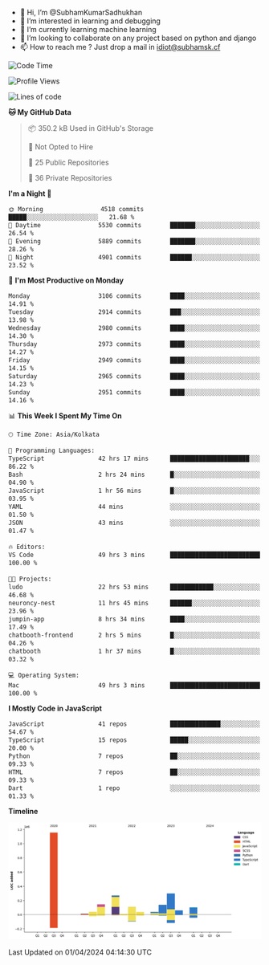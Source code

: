 - 👋 Hi, I’m @SubhamKumarSadhukhan
- 👀 I’m interested in learning and debugging
- 🌱 I’m currently learning machine learning
- 💞️ I’m looking to collaborate on any project based on python and django
- 📫 How to reach me ?
      Just drop a mail in idiot@subhamsk.cf

<!---
SubhamKumarSadhukhan/SubhamKumarSadhukhan is a ✨ special ✨ repository because its `README.md` (this file) appears on your GitHub profile.
You can click the Preview link to take a look at your changes.
--->


<!--START_SECTION:waka-->
![Code Time](http://img.shields.io/badge/Code%20Time-2%2C073%20hrs%2013%20mins-blue)

![Profile Views](http://img.shields.io/badge/Profile%20Views-6-blue)

![Lines of code](https://img.shields.io/badge/From%20Hello%20World%20I%27ve%20Written-2.4%20million%20lines%20of%20code-blue)

**🐱 My GitHub Data** 

> 📦 350.2 kB Used in GitHub's Storage 
 > 
> 🚫 Not Opted to Hire
 > 
> 📜 25 Public Repositories 
 > 
> 🔑 36 Private Repositories 
 > 
**I'm a Night 🦉** 

```text
🌞 Morning                4518 commits        █████░░░░░░░░░░░░░░░░░░░░   21.68 % 
🌆 Daytime                5530 commits        ███████░░░░░░░░░░░░░░░░░░   26.54 % 
🌃 Evening                5889 commits        ███████░░░░░░░░░░░░░░░░░░   28.26 % 
🌙 Night                  4901 commits        ██████░░░░░░░░░░░░░░░░░░░   23.52 % 
```
📅 **I'm Most Productive on Monday** 

```text
Monday                   3106 commits        ████░░░░░░░░░░░░░░░░░░░░░   14.91 % 
Tuesday                  2914 commits        ███░░░░░░░░░░░░░░░░░░░░░░   13.98 % 
Wednesday                2980 commits        ████░░░░░░░░░░░░░░░░░░░░░   14.30 % 
Thursday                 2973 commits        ████░░░░░░░░░░░░░░░░░░░░░   14.27 % 
Friday                   2949 commits        ████░░░░░░░░░░░░░░░░░░░░░   14.15 % 
Saturday                 2965 commits        ████░░░░░░░░░░░░░░░░░░░░░   14.23 % 
Sunday                   2951 commits        ████░░░░░░░░░░░░░░░░░░░░░   14.16 % 
```


📊 **This Week I Spent My Time On** 

```text
🕑︎ Time Zone: Asia/Kolkata

💬 Programming Languages: 
TypeScript               42 hrs 17 mins      ██████████████████████░░░   86.22 % 
Bash                     2 hrs 24 mins       █░░░░░░░░░░░░░░░░░░░░░░░░   04.90 % 
JavaScript               1 hr 56 mins        █░░░░░░░░░░░░░░░░░░░░░░░░   03.95 % 
YAML                     44 mins             ░░░░░░░░░░░░░░░░░░░░░░░░░   01.50 % 
JSON                     43 mins             ░░░░░░░░░░░░░░░░░░░░░░░░░   01.47 % 

🔥 Editors: 
VS Code                  49 hrs 3 mins       █████████████████████████   100.00 % 

🐱‍💻 Projects: 
ludo                     22 hrs 53 mins      ████████████░░░░░░░░░░░░░   46.68 % 
neuroncy-nest            11 hrs 45 mins      ██████░░░░░░░░░░░░░░░░░░░   23.96 % 
jumpin-app               8 hrs 34 mins       ████░░░░░░░░░░░░░░░░░░░░░   17.49 % 
chatbooth-frontend       2 hrs 5 mins        █░░░░░░░░░░░░░░░░░░░░░░░░   04.26 % 
chatbooth                1 hr 37 mins        █░░░░░░░░░░░░░░░░░░░░░░░░   03.32 % 

💻 Operating System: 
Mac                      49 hrs 3 mins       █████████████████████████   100.00 % 
```

**I Mostly Code in JavaScript** 

```text
JavaScript               41 repos            ██████████████░░░░░░░░░░░   54.67 % 
TypeScript               15 repos            █████░░░░░░░░░░░░░░░░░░░░   20.00 % 
Python                   7 repos             ██░░░░░░░░░░░░░░░░░░░░░░░   09.33 % 
HTML                     7 repos             ██░░░░░░░░░░░░░░░░░░░░░░░   09.33 % 
Dart                     1 repo              ░░░░░░░░░░░░░░░░░░░░░░░░░   01.33 % 
```



**Timeline**

![Lines of Code chart](https://raw.githubusercontent.com/SubhamKumarSadhukhan/SubhamKumarSadhukhan/main/assets/bar_graph.png)


 Last Updated on 01/04/2024 04:14:30 UTC
<!--END_SECTION:waka-->
